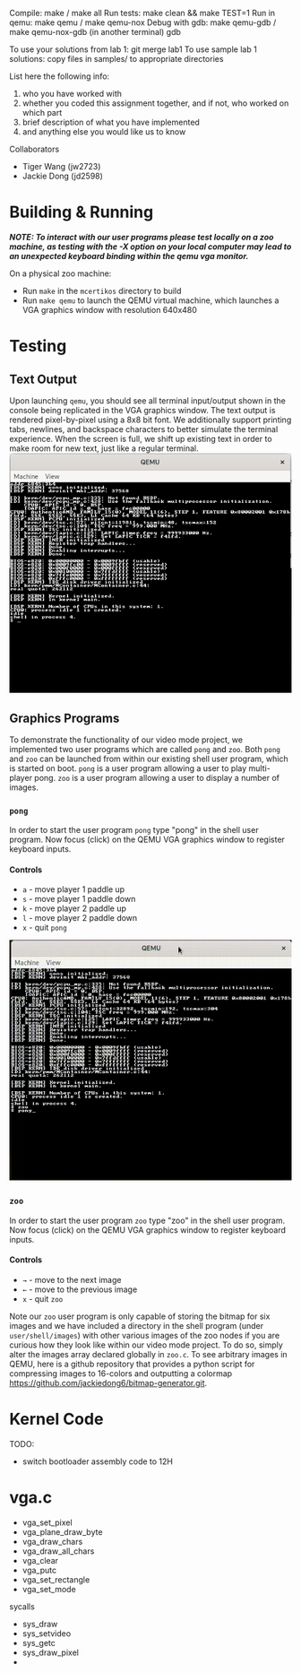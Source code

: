 Compile: make / make all
Run tests: make clean && make TEST=1
Run in qemu: make qemu / make qemu-nox
Debug with gdb: make qemu-gdb / make qemu-nox-gdb
(in another terminal) gdb

To use your solutions from lab 1: git merge lab1
To use sample lab 1 solutions: copy files in samples/ to appropriate directories

List here the following info:

1. who you have worked with
2. whether you coded this assignment together, and if not, who worked on which part
3. brief description of what you have implemented
4. and anything else you would like us to know

Collaborators
- Tiger Wang (jw2723)
- Jackie Dong (jd2598)

# Building & Running

***NOTE: To interact with our user programs please test locally on a zoo machine, as testing with the -X option on your local computer may lead to an unexpected keyboard binding within the qemu vga monitor.***

On a physical zoo machine:
- Run `make` in the `mcertikos` directory to build
- Run `make qemu` to launch the QEMU virtual machine, which launches a VGA graphics window with resolution 640x480

# Testing

## Text Output
Upon launching `qemu`, you should see all terminal input/output shown in the console being replicated in the VGA graphics window. The text output is rendered pixel-by-pixel using a 8x8 bit font. We additionally support printing tabs, newlines, and backspace characters to better simulate the terminal experience. When the screen is full, we shift up existing text in order to make room for new text, just like a regular terminal.
![vga_terminal.png](screenshots%2Fvga_terminal.png)

## Graphics Programs
To demonstrate the functionality of our video mode project, we implemented two user programs which are called `pong` and `zoo`. Both `pong` and `zoo` can be launched from within our existing shell user program, which is started on boot. `pong` is a user program allowing a user to play multi-player pong. `zoo` is a user program allowing a user to display a number of images.

### `pong`
In order to start the user program `pong` type "pong" in the shell user program. 
Now focus (click) on the QEMU VGA graphics window to register keyboard inputs.
#### Controls
- `a` - move player 1 paddle up
- `s` - move player 1 paddle down
- `k` - move player 2 paddle up 
- `l` - move player 2 paddle down 
- `x` - quit `pong`

![vga_pong.gif](screenshots%2Fvga_pong.gif)

### `zoo`
In order to start the user program `zoo` type "zoo" in the shell user program. Now focus (click) on the QEMU VGA graphics window to register keyboard inputs. 

#### Controls 
- `→` - move to the next image 
- `←` - move to the previous image
- `x` - quit `zoo`

Note our `zoo` user program is only capable of storing the bitmap for six images and we have included a directory in the shell program (under `user/shell/images`) with other various images of the zoo nodes if you are curious how they look like within our video mode project. To do so, simply alter the images array declared globally in `zoo.c`.
To see arbitrary images in QEMU, here is a github repository that provides a python script for compressing images to 16-colors and outputting a colormap https://github.com/jackiedong6/bitmap-generator.git.

# Kernel Code

TODO:
- switch bootloader assembly code to 12H
# vga.c
- vga_set_pixel
- vga_plane_draw_byte
- vga_draw_chars 
- vga_draw_all_chars
- vga_clear
- vga_putc
- vga_set_rectangle
- vga_set_mode

sycalls
- sys_draw
- sys_setvideo
- sys_getc
- sys_draw_pixel
- 